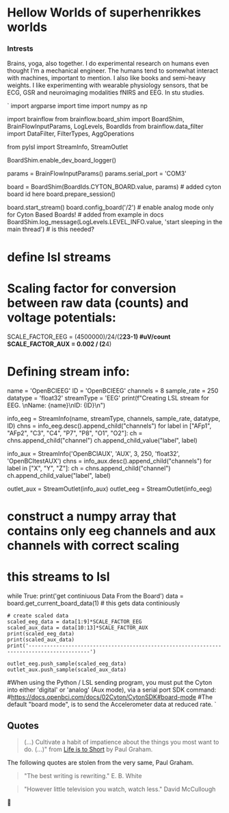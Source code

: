 # Hellow Worlds of superhenrikkes worlds


### Intrests
Brains, yoga, also together. I do experimental research on humans even thought I'm a mechanical engineer. The humans tend to somewhat interact with machines, important to mention. I also like books and semi-heavy weights. I like experimenting with wearable physiology sensors, that be ECG, GSR and neuroimaging modalities fNIRS and EEG. In stu studies. 

`
import argparse
import time
import numpy as np

import brainflow
from brainflow.board_shim import BoardShim, BrainFlowInputParams, LogLevels, BoardIds
from brainflow.data_filter import DataFilter, FilterTypes, AggOperations

from pylsl import StreamInfo, StreamOutlet

BoardShim.enable_dev_board_logger()

params = BrainFlowInputParams()
params.serial_port = 'COM3'

board = BoardShim(BoardIds.CYTON_BOARD.value, params) # added cyton board id here
board.prepare_session()

board.start_stream()
board.config_board('/2')  # enable analog mode only for Cyton Based Boards!    # added from example in docs
BoardShim.log_message(LogLevels.LEVEL_INFO.value, 'start sleeping in the main thread') # is this needed? 

# define lsl streams
# Scaling factor for conversion between raw data (counts) and voltage potentials:
SCALE_FACTOR_EEG = (4500000)/24/(2**23-1) #uV/count
SCALE_FACTOR_AUX = 0.002 / (2**4) 
# Defining stream info:
name = 'OpenBCIEEG'
ID = 'OpenBCIEEG'
channels = 8
sample_rate = 250
datatype = 'float32'
streamType = 'EEG'
print(f"Creating LSL stream for EEG. \nName: {name}\nID: {ID}\n")

info_eeg = StreamInfo(name, streamType, channels, sample_rate, datatype, ID)
chns = info_eeg.desc().append_child("channels")
for label in ["AFp1", "AFp2", "C3", "C4", "P7", "P8", "O1", "O2"]:
    ch = chns.append_child("channel")
    ch.append_child_value("label", label)

info_aux = StreamInfo('OpenBCIAUX', 'AUX', 3, 250, 'float32', 'OpenBCItestAUX')
chns = info_aux.desc().append_child("channels")
for label in ["X", "Y", "Z"]:
    ch = chns.append_child("channel")
    ch.append_child_value("label", label)

outlet_aux = StreamOutlet(info_aux)
outlet_eeg = StreamOutlet(info_eeg)

# construct a numpy array that contains only eeg channels and aux channels with correct scaling
# this streams to lsl
while True:
    print('get continiuous Data From the Board')
    data = board.get_current_board_data(1) # this gets data continiously

    # create scaled data
    scaled_eeg_data = data[1:9]*SCALE_FACTOR_EEG
    scaled_aux_data = data[10:13]*SCALE_FACTOR_AUX
    print(scaled_eeg_data)
    print(scaled_aux_data)
    print('------------------------------------------------------------------------------------------')

    outlet_eeg.push_sample(scaled_eeg_data)
    outlet_aux.push_sample(scaled_aux_data)


#When using the Python / LSL sending program, you must put the Cyton into either 'digital' or 'analog' (Aux mode), via a serial port SDK command:
#https://docs.openbci.com/docs/02Cyton/CytonSDK#board-mode
#The default "board mode", is to send the Accelerometer data at reduced rate.
`


## Quotes
> (...) Cultivate a habit of impatience about the things you most want to do. (...)" from [Life is to Short](http://www.paulgraham.com/vb.html) by Paul Graham. 

The following quotes are stolen from the very same, Paul Graham.

> "The best writing is rewriting."
> E. B. White

> "However little television you watch, watch less." 
> David McCullough


🦄
